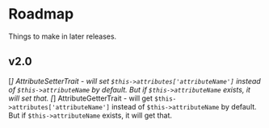 # Roadmap

Things to make in later releases.

## v2.0

[*] AttributeSetterTrait - will set `$this->attributes['attributeName']` instead of `$this->attributeName` by default. But if `$this->attributeName` exists, it will set that.
[*] AttributeGetterTrait - will get `$this->attributes['attributeName']` instead of `$this->attributeName` by default. But if `$this->attributeName` exists, it will get that.
